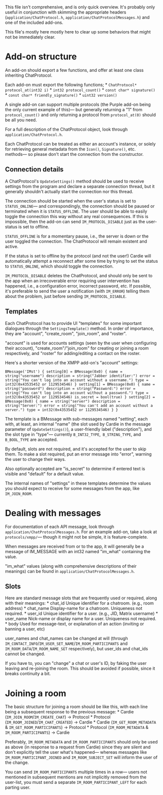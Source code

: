 This file isn't comprehensive, and is only quick overview. It's probably
only useful in conjunction with skimming the appropriate headers
(`application/ChatProtocol.h`, `application/ChatProtocolMessages.h`) and one of
the included add-ons.

This file's mostly here mostly here to clear up some behaviors that might not be
immediately clear.


# Add-on structure
An add-on should export a few functions, and offer at least one class inheriting
ChatProtocol.

Each add-on must export the following functions;
	* `ChatProtocol* protocol_at(int32 i)`
	* `int32 protocol_count()`
	* `const char* signature()`
	* `const char* friendly_signature()`
	* `uint32 version()`

A single add-on can support multiple protocols (the Purple add-on being the
only current example of this)― but generally returning a "1" from
`protocol_count()` and only returning a protocol from `protocol_at(0)` should be
all you need.

For a full description of the ChatProtocol object, look through
`application/ChatProtocol.h`.

Each ChatProtocol can be treated as either an account's instance, or solely for
retrieving general metadata from the `Icon()`, `Signature()`, etc. methods― so
please don't start the connection from the constructor.


## Connection details
A ChatProtocol's `UpdateSettings()` method should be used to receive settings
from the program and declare a separate connection thread, but it generally
shouldn't actually start the connection nor this thread.

The connection should be started when the user's status is set to
`STATUS_ONLINE`― and correspondingly, the connection should be paused or
terminated when it is `STATUS_OFFLINE`. The user should be able to easily toggle
the connection this way without any real consequences. If this is impossible,
then the add-on can send `IM_PROTOCOL_DISABLE` just as the user-status is set
to offline.

`STATUS_OFFLINE` is for a momentary pause, i.e., the server is down or the user
toggled the connection. The ChatProtocol will remain existent and active.

If the status is set to offline by the protocol (and not the user!) Cardie will
automatically attempt a reconnect after some time by trying to set the status
to `STATUS_ONLINE`, which should toggle the connection.

`IM_PROTOCOL_DISABLE` deletes the ChatProtocol, and should only be sent to the
app when an irrecoverable error requiring user intervention has happened, i.e.,
a configuration error, incorrect password, etc. If possible, it's preferable to
send the user a notification (with `IM_ERROR`) telling them about the problem,
just before sending `IM_PROTOCOL_DISABLE`.


## Templates
Each ChatProtocol has to provide UI "templates" for some important dialogues
through the `SettingsTemplate()` method. In order of importance, they are
"account", "create_room", "join_room", and "roster".

"account" is used for accounts settings (seen by the user when configuring their
account), "create_room"/"join_room" for creating or joining a room respectively,
and "roster" for adding/editing a contact on the roster.

Here's a shorter version of the XMPP add-on's "account" settings:

``
BMessage('IMst') {
        setting[0] = BMessage(0x0) {
                name = string("username")
                description = string("Jabber identifier:")
                error = string("You can't log into an account without a username.")
                type = int32(0x43535452 or 1129534546)
        }
        setting[1] = BMessage(0x0) {
                name = string("password")
                description = string("Password:")
                error = string("You can't log into an account without a password.")
                type = int32(0x43535452 or 1129534546)
                is_secret = bool(true)
        }
        setting[2] = BMessage(0x0) {
                name = string("server")
                description = string("Server:")
                error = string("You can't add an account without a server.")
                type = int32(0x43535452 or 1129534546)
        }
}
``

The template is a BMessage with sub-messages named "setting", each with, at
least, an internal "name" (the slot used by Cardie in the message parameter of
`UpdateSettings()`), a user-friendly label ("description"), and the slot type
in "type"― currently `B_INT32_TYPE`,` B_STRING_TYPE`, and `B_BOOL_TYPE` are
accepted.

By default, slots are not required, and it's accepted for the user to skip them.
To make a slot required, put an error message into "error", warning the user
to change their ways.

Also optionally accepted are "is_secret" to determine if entered text is
visible and "default" for a default value.

The internal names of "settings" in these templates determine the values you
should expect to receive for some messages from the app, like `IM_JOIN_ROOM`.



# Dealing with messages
For documentation of each API message, look through
`application/ChatProtocolMessages.h`. For an example add-on, take a look at
`protocols/xmpp/`― though it might not be simple, it is feature-complete.

When messages are received from or to the app, it will generally be a message
of IM_MESSAGE with an int32 named "im_what" containing the value.

"im_what" values (along with comprehensive descriptions of their meanings) 
can be found in `application/ChatProtocolMessages.h`.

## Slots
Here are standard message slots that are frequently used or required, along
with their meanings:
	* chat_id	Unique identifier for a chatroom. (e.g., room address)
	* chat_name	Display-name for a chatroom. Uniqueness not required.
	* user_id	Unique identifier for a user. (e.g., JID, Matrix username)
	* user_name	Nick-name or display name for a user. Uniqueness not required.
	* body		Used for message-text, or explanation of an action (inviting or banning a user, etc)

user_names and chat_names can be changed at will
(through `IM_CONTACT_INFO`/`IM_USER_SET_NAME`/`IM_ROOM_PARTICIPANTS` and
`IM_ROOM_DATA`/`IM_ROOM_NAME_SET` respectively), but user_ids and chat_ids
cannot be changed.

If you have to, you can "change" a chat or user's ID, by faking the user leaving
and re-joining the room. This should be avoided if possible, since it breaks
continuity a bit.



# Joining a room
The basic structure for joining a room should be like this, with each line being
a subsequent response to the previous message:
	* Cardie (`IM_JOIN_ROOM`/`IM_CREATE_CHAT`) → Protocol
	* Protocol (`IM_ROOM_JOINED`/`IM_CHAT_CREATED`) → Cardie 
	* Cardie (`IM_GET_ROOM_METADATA` & `IM_GET_ROOM_PARTICIPANTS`) → Protocol
	* Protocol (`IM_ROOM_METADATA` & `IM_ROOM_PARTICIPANTS`) → Cardie

Preferably, `IM_ROOM_METADATA` and `IM_ROOM_PARTICIPANTS` should only be used as
above (in response to a request from Cardie) since they are silent and don't
explicitly tell the user what's happened― whereas messages like
`IM_ROOM_PARTICIPANT_JOINED` and `IM_ROOM_SUBJECT_SET` will inform the user of
the change.

You can send `IM_ROOM_PARTICIPANTS` multiple times in a row― users
not mentioned in subsequent mentions are not implicitly removed from the
user-list, you must send a separate `IM_ROOM_PARTICIPANT_LEFT` for each parting
user.

